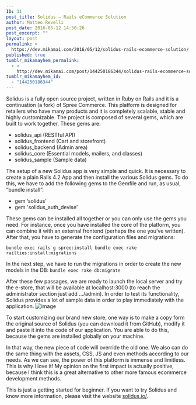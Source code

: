 ```yaml
---
ID: 31
post_title: Solidus – Rails eCommerce Solution
author: Matteo Revelli
post_date: 2016-05-12 14:50:26
post_excerpt: ""
layout: post
permalink: >
  https://dev.mikamai.com/2016/05/12/solidus-rails-ecommerce-solution/
published: true
tumblr_mikamayhem_permalink:
  - >
    http://dev.mikamai.com/post/144250186344/solidus-rails-ecommerce-solution
tumblr_mikamayhem_id:
  - "144250186344"
---
```

Solidus is a fully open source project, written in Ruby on Rails and it is a continuation (a fork) of Spree Commerce. This platform is designed for retailers who have many products and it is completely scalable, stable and highly customizable. The project is composed of several gems, which are built to work together. These gems are:
<ul>
 	<li>solidus_api (RESTful API)</li>
 	<li>solidus_frontend (Cart and storefront)</li>
 	<li>solidus_backend (Admin area)</li>
 	<li>solidus_core (Essential models, mailers, and classes)</li>
 	<li>solidus_sample (Sample data)</li>
</ul>
<!--more-->

The setup of a new Solidus app is very simple and quick. It is necessary to create a plain Rails 4.2 App and then install the various Solidus gems. To do this, we have to add the following gems to the Gemfile and run, as usual, “bundle install”:
<ul>
 	<li>gem ‘solidus’</li>
 	<li>gem 'solidus_auth_devise’</li>
</ul>
These gems can be installed all together or you can only use the gems you need. For instance, once you have installed the core of the platform, you can combine it with an external frontend (perhaps the one you’ve written). After that, you have to generate the configuration files and migrations:

<code>bundle exec rails g spree:install
bundle exec rake railties:install:migrations</code>

In the next step, we have to run the migrations in order to create the new models in the DB: <code>bundle exec rake db:migrate</code>

After these few passages, we are ready to launch the local server and try the e-store, that will be available at localhost:3000 (to reach the administrator section just add …/admin). In order to test its functionality, Solidus provides a lot of sample data in order to play immediately with the application.
<img src="http://68.media.tumblr.com/9421009f575a272b224efe0ab4908b97/tumblr_inline_o7220mW0DH1u6zrof_540.png" alt="image" />

To start customizing our brand new store, one way is to make a copy form the original source of Solidus (you can download it from GitHub), modify it and paste it into the code of our application. You are able to do this, because the gems are installed globally on your machine.

In that way, the new piece of code will override the old one. We also can do the same thing with the assets, CSS, JS and even methods according to our needs. As we can see, the power of this platform is immense and limitless. This is why I love it! My opinion on the first impact is actually positive, because I think this is a great alternative to other more famous ecommerce development methods.

This is just a getting started for beginner. If you want to try Solidus and know more information, please visit the website <a href="https://solidus.io/">solidus.io/</a>.